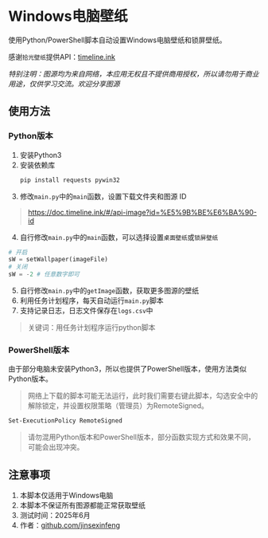 # Windows电脑壁纸
使用Python/PowerShell脚本自动设置Windows电脑壁纸和锁屏壁纸。

感谢`拾光壁纸`提供API：[timeline.ink](https://timeline.ink/)

*特别注明：图源均为来自网络，本应用无权且不提供商用授权，所以请勿用于商业用途，仅供学习交流。欢迎分享图源*

## 使用方法

### Python版本
1. 安装Python3
2. 安装依赖库
    ```bash
    pip install requests pywin32
    ```
3. 修改`main.py`中的`main`函数，设置下载文件夹和图源 ID
> https://doc.timeline.ink/#/api-image?id=%E5%9B%BE%E6%BA%90-id
4. 自行修改`main.py`中的`main`函数，可以选择设置`桌面壁纸`或`锁屏壁纸`
```python
# 开启
sW = setWallpaper(imageFile)
# 关闭
sW = -2 # 任意数字即可
```
5. 自行修改`main.py`中的`getImage`函数，获取更多图源的壁纸
6. 利用任务计划程序，每天自动运行`main.py`脚本
7. 支持记录日志，日志文件保存在`logs.csv`中
> 关键词：用任务计划程序运行python脚本

### PowerShell版本
由于部分电脑未安装Python3，所以也提供了PowerShell版本，使用方法类似Python版本。

> 网络上下载的脚本可能无法运行，此时我们需要右键此脚本，勾选安全中的解除锁定，并设置权限策略（管理员）为RemoteSigned。
```bash
Set-ExecutionPolicy RemoteSigned
```

> 请勿混用Python版本和PowerShell版本，部分函数实现方式和效果不同，可能会出现冲突。

## 注意事项
1. 本脚本仅适用于Windows电脑
2. 本脚本不保证所有图源都能正常获取壁纸
3. 测试时间：2025年6月
4. 作者：[github.com/jinsexinfeng](https://github.com/jinsexinfeng)
